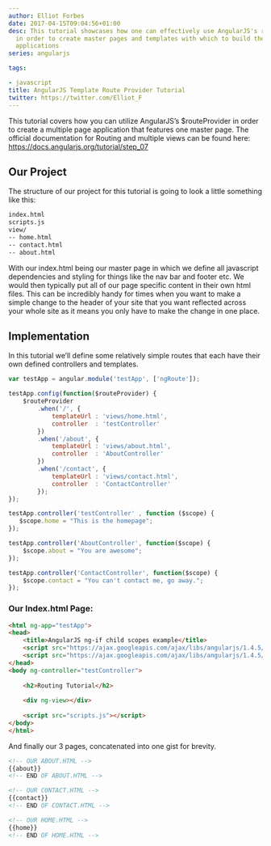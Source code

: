 ```yaml
---
author: Elliot Forbes
date: 2017-04-15T09:04:56+01:00
desc: This tutorial showcases how one can effectively use AngularJS's routeProvider
  in order to create master pages and templates with which to build their own angularjs
  applications
series: angularjs

tags:

- javascript
title: AngularJS Template Route Provider Tutorial
twitter: https://twitter.com/Elliot_F
---
```


<p>This tutorial covers how you can utilize AngularJS’s $routeProvider in order to create a multiple page application that features one master page. The official documentation for Routing and multiple views can be found here: <a href="https://docs.angularjs.org/tutorial/step_07" target="_blank">https://docs.angularjs.org/tutorial/step_07 </a></p>

<h2>Our Project</h2>

<p>The structure of our project for this tutorial is going to look a little something like this:</p>

```bash
index.html
scripts.js
view/
-- home.html
-- contact.html
-- about.html
```

<p>With our index.html being our master page in which we define all javascript dependencies and styling for things like the nav bar and footer etc. We would then typically put all of our page specific content in their own html files. This can be incredibly handy for times when you want to make a simple change to the header of your site that you want reflected across your whole site as it means you only have to make the change in one place.</p>

<h2>Implementation</h2>

<p>In this tutorial we’ll define some relatively simple routes that each have their own defined controllers and templates.</p>

```js
var testApp = angular.module('testApp', ['ngRoute']);

testApp.config(function($routeProvider) {
    $routeProvider
        .when('/', {
            templateUrl : 'views/home.html',
            controller  : 'testController'
        })
        .when('/about', {
            templateUrl : 'views/about.html',
            controller  : 'AboutController'
        })
        .when('/contact', {
            templateUrl : 'views/contact.html',
            controller  : 'ContactController'
        });
});

testApp.controller('testController' , function ($scope) {
   $scope.home = "This is the homepage";
});

testApp.controller('AboutController', function($scope) {
    $scope.about = "You are awesome";
});

testApp.controller('ContactController', function($scope) {
    $scope.contact = "You can't contact me, go away.";
});
```

<h3>Our Index.html Page:</h3>

```html
<html ng-app="testApp">
<head>
    <title>AngularJS ng-if child scopes example</title>
    <script src="https://ajax.googleapis.com/ajax/libs/angularjs/1.4.5/angular.min.js"></script>
    <script src="https://ajax.googleapis.com/ajax/libs/angularjs/1.4.5/angular-route.min.js"></script>
</head>
<body ng-controller="testController">
    
    <h2>Routing Tutorial</h2>
    
    <div ng-view></div>
    
    <script src="scripts.js"></script>
</body>
</html>
```

<p>And finally our 3 pages, concatenated into one gist for brevity.</p>


```html
<!-- OUR ABOUT.HTML -->
{{about}}
<!-- END OF ABOUT.HTML -->

<!-- OUR CONTACT.HTML -->
{{contact}}
<!-- END OF CONTACT.HTML -->

<!-- OUR HOME.HTML -->
{{home}}
<!-- END OF HOME.HTML -->
```